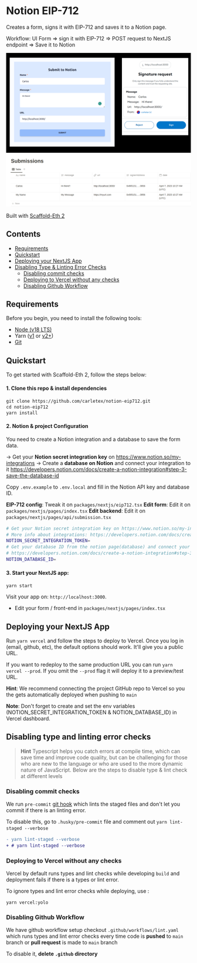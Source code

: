 # Notion EIP-712

Creates a form, signs it with EIP-712 and saves it to a Notion page.

Workflow: UI Form => sign it with EIP-712 => POST request to NextJS endpoint => Save it to Notion

![Form + EIP-712 signature](.github/img/n.png)
![Notion submissions](.github/img/n1.png)

Built with [Scaffold-Eth 2](https://github.com/scaffold-eth/se-2/)

## Contents

- [Requirements](#requirements)
- [Quickstart](#Quickstart)
- [Deploying your NextJS App](#Deploying-your-NextJS-App)
- [Disabling Type & Linting Error Checks](#Disabling-type-and-linting-error-checks)
  * [Disabling commit checks](#Disabling-commit-checks)
  * [Deploying to Vercel without any checks](#Deploying-to-Vercel-without-any-checks)
  * [Disabling Github Workflow](#Disabling-Github-Workflow)

## Requirements

Before you begin, you need to install the following tools:
- [Node (v18 LTS)](https://nodejs.org/en/download/)
- Yarn ([v1](https://classic.yarnpkg.com/en/docs/install/) or [v2+](https://yarnpkg.com/getting-started/install))
- [Git](https://git-scm.com/downloads)

## Quickstart

To get started with Scaffold-Eth 2, follow the steps below:

#### 1. Clone this repo & install dependencies

```
git clone https://github.com/carletex/notion-eip712.git
cd notion-eip712
yarn install
```

#### 2. Notion & project Configuration

You need to create a Notion integration and a database to save the form data.

-> Get your **Notion secret integration key** on https://www.notion.so/my-integrations
-> Create a **database on Notion** and connect your integration to it https://developers.notion.com/docs/create-a-notion-integration#step-3-save-the-database-id

Copy `.env.example` to `.env.local` and fill in the Notion API key and database ID.

**EIP-712 config**: Tweak it on `packages/nextjs/eip712.tsx`
**Edit form**: Edit it on `packages/nextjs/pages/index.tsx`
**Edit backend**: Edit it on `packages/nextjs/pages/api/submission.tsx`

```bash
# Get your Notion secret integration key on https://www.notion.so/my-integrations
# More info about integrations: https://developers.notion.com/docs/create-a-notion-integration
NOTION_SECRET_INTEGRATION_TOKEN=
# Get your database ID from the notion page(database) and connect your integration to it
# https://developers.notion.com/docs/create-a-notion-integration#step-3-save-the-database-id
NOTION_DATABASE_ID=
```

#### 3. Start your NextJS app:

```
yarn start
```
Visit your app on: `http://localhost:3000`.

- Edit your form / front-end in `packages/nextjs/pages/index.tsx`

## Deploying your NextJS App

Run `yarn vercel` and follow the steps to deploy to Vercel. Once you log in (email, github, etc), the default options should work. It'll give you a public URL.

If you want to redeploy to the same production URL you can run `yarn vercel --prod`. If you omit the `--prod` flag it will deploy it to a preview/test URL.

**Hint**: We recommend connecting the project GitHub repo to Vercel so you the gets automatically deployed when pushing to `main`

**Note**: Don't forget to create and set the env variables (NOTION_SECRET_INTEGRATION_TOKEN & NOTION_DATABASE_ID) in Vercel dashboard.

## Disabling type and linting error checks
> **Hint**
> Typescript helps you catch errors at compile time, which can save time and improve code quality, but can be challenging for those who are new to the language or who are used to the more dynamic nature of JavaScript. Below are the steps to disable type & lint check at different levels

### Disabling commit checks
We run `pre-commit` [git hook](https://git-scm.com/book/en/v2/Customizing-Git-Git-Hooks) which lints the staged files and don't let you commit if there is an linting error.

To disable this, go to `.husky/pre-commit` file and comment out `yarn lint-staged --verbose`

```diff
- yarn lint-staged --verbose
+ # yarn lint-staged --verbose
```

### Deploying to Vercel without any checks
Vercel by default runs types and lint checks while developing `build` and deployment fails if there is a types or lint error.

To ignore types and lint error checks while deploying, use :
```shell
yarn vercel:yolo
```

### Disabling Github Workflow
We have github workflow setup checkout `.github/workflows/lint.yaml` which runs types and lint error checks every time code is __pushed__ to `main` branch or __pull request__ is made to `main` branch

To disable it, **delete `.github` directory**